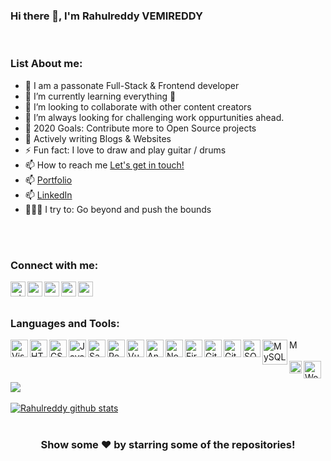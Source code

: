 ### Hi there 👋, I'm Rahulreddy VEMIREDDY

<!--
**Rahulreddy730/Rahulreddy730** is a ✨ _special_ ✨ repository because its `README.md` (this file) appears on your GitHub profile.

-->
<br />

### List About me:


- 🎤 I am a passonate Full-Stack & Frontend developer
- 🌱 I’m currently learning everything 🤣
- 👯 I’m looking to collaborate with other content creators
- 🌋 I’m always looking for challenging work oppurtunities ahead.
- 🥅 2020 Goals: Contribute more to Open Source projects
- 💬 Actively writing Blogs & Websites
- ⚡ Fun fact: I love to draw and play guitar / drums
- 📫 How to reach me <a href="mailto:easwerrahulreddy@gmail.com">Let's get in touch!</a>
- 📫 <a href="https://easwerrahulreddy.wixsite.com/rahulreddyv/">Portfolio</a>
- 📫 <a href="https://www.linkedin.com/in/rahulreddy-vemireddy/">LinkedIn</a>
- 🧗🏾‍♀️ I try to: Go beyond and push the bounds

<br /><br />

### Connect with me:

<a href="https://easwerrahulreddy.wixsite.com/rahulreddyv"><img align="left" alt="wixcom" width="24px" src="https://uxwing.com/wp-content/themes/uxwing/download/01-user_interface/globe.png" /></a>
<a href="https://www.linkedin.com/in/rahulreddy-vemireddy/"><img align="left" alt="rahulreddy | LinkedIn" width="24px" src="https://uxwing.com/wp-content/themes/uxwing/download/10-brands-and-social-media/linkedin-square-color.png" /></a>
<a href="https://twitter.com/Rahulreddy7306"><img align="left" alt="rahulreddy | Twitter" width="24px" src="https://uxwing.com/wp-content/themes/uxwing/download/10-brands-and-social-media/twitter-color.png" /></a>
<a href="https://www.facebook.com/easwerrahul.reddy.7"><img align="left" alt="rahulreddy | Facebook" width="24px" src="https://uxwing.com/wp-content/themes/uxwing/download/10-brands-and-social-media/facebook-round-color.png" /></a>
<a href="https://www.instagram.com/rockandrollrahul/?hl=en"><img align="left" alt="rockandroll | Instagram" width="24px" src="https://uxwing.com/wp-content/themes/uxwing/download/10-brands-and-social-media/instagram-round-color.png" /></a>

<br />
<br />

### Languages and Tools:

<img align="left" alt="Visual Studio Code" width="28px" src="https://uxwing.com/wp-content/themes/uxwing/download/10-brands-and-social-media/visual-studio-code.png" />
<img align="left" alt="HTML5" width="28px" src="https://uxwing.com/wp-content/themes/uxwing/download/07-design-and-development/html.png" />
<img align="left" alt="CSS3" width="28px" src="https://uxwing.com/wp-content/themes/uxwing/download/07-design-and-development/css.png" />
<img align="left" alt="JavaScript" width="28px" src="https://uxwing.com/wp-content/themes/uxwing/download/07-design-and-development/javascript-programming-language.png" />
<img align="left" alt="Sass" width="28px" src="https://uxwing.com/wp-content/themes/uxwing/download/07-design-and-development/sass.png" />
<img align="left" alt="React" width="28px" src="https://uxwing.com/wp-content/themes/uxwing/download/07-design-and-development/react-js.png" />
<img align="left" alt="Vue" width="28px" src="https://uxwing.com/wp-content/themes/uxwing/download/07-design-and-development/vue-js.png"/>
<img align="left" alt="Angular" width="28px" src="https://uxwing.com/wp-content/themes/uxwing/download/07-design-and-development/angular.svg" />
<img align="left" alt="Node.js" width="28px" src="https://uxwing.com/wp-content/themes/uxwing/download/07-design-and-development/node-js.png" />
<img align="left" alt="Firebase" width="28px" src="https://uxwing.com/wp-content/themes/uxwing/download/10-brands-and-social-media/google-firebase.png" />
<img align="left" alt="GitHub" width="28px" src="https://uxwing.com/wp-content/themes/uxwing/download/10-brands-and-social-media/github.png" />
<img align="left" alt="Git" width="28px" src="https://uxwing.com/wp-content/themes/uxwing/download/10-brands-and-social-media/git.png" />
<img align="left" alt="SQL" width="28px" src="https://uxwing.com/wp-content/themes/uxwing/download/07-design-and-development/database.png" />
<img align="left" alt="MySQL" width="40px" src="https://www.freepnglogos.com/uploads/logo-mysql-png/logo-mysql-mysql-and-moodle-elearningworld-5.png" />
<img align="left" alt="MongoDB" width="15px" src="https://uxwing.com/wp-content/themes/uxwing/download/10-brands-and-social-media/mongodb.png" />
<br />
<br />
<img align="left" alt="Terminal" width="20px" src="https://uxwing.com/wp-content/themes/uxwing/download/07-design-and-development/cmd-terminal.png" />
<img align="left" alt="Wordpress" width="28px" src="https://uxwing.com/wp-content/themes/uxwing/download/10-brands-and-social-media/wordpress.png" />


<br />
<br />
<a href="https://github.com/Rahulreddy730">
  <img align="center" src="https://github-readme-stats.vercel.app/api/top-langs/?username=Rahulreddy730&theme=merko&hide_langs_below=1" />
</a>

<br />
<br />
<a href="https://github.com/Rahulreddy730">
 <img align="center" src="https://github-readme-stats.vercel.app/api?username=Rahulreddy730&show_icons=true&theme=merko&line_height=27" alt="Rahulreddy github stats"/>
</a>

<br />
<br />
<!--
<a href="https://github.com/Rahulreddy730/slackclone">
  <img align="center" src="https://github-readme-stats.vercel.app/api/pin/?username=Rahulreddy730&repo=slackcolne&theme=merko" />
</a>-->


<div align="center">

### Show some ❤️ by starring some of the repositories!

</div>
